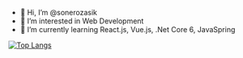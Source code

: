 - 👋 Hi, I’m @sonerozasik
- 👀 I’m interested in Web Development
- 🌱 I’m currently learning React.js, Vue.js, .Net Core 6, JavaSpring

[![Top Langs](https://github-readme-stats.vercel.app/api/top-langs/?username=sonerozasik)](https://github.com/anuraghazra/github-readme-stats)


<!---
sonerozasik/sonerozasik is a ✨ special ✨ repository because its `README.md` (this file) appears on your GitHub profile.
You can click the Preview link to take a look at your changes.
--->
